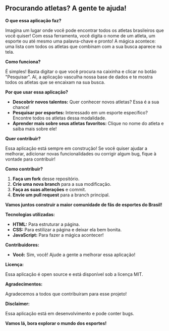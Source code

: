 ## Procurando atletas? A gente te ajuda!

**O que essa aplicação faz?**

Imagina um lugar onde você pode encontrar todos os atletas brasileiros que você quiser! Com essa ferramenta, você digita o nome de um atleta, um esporte ou até mesmo uma palavra-chave e pronto! A mágica acontece: uma lista com todos os atletas que combinam com a sua busca aparece na tela. 

**Como funciona?**

É simples! Basta digitar o que você procura na caixinha e clicar no botão "Pesquisar". Aí, a aplicação vasculha nossa base de dados e te mostra todos os atletas que se encaixam na sua busca. 

**Por que usar essa aplicação?**

* **Descobrir novos talentos:** Quer conhecer novos atletas? Essa é a sua chance!
* **Pesquisar por esportes:** Interessado em um esporte específico? Encontre todos os atletas dessa modalidade.
* **Aprender mais sobre seus atletas favoritos:** Clique no nome do atleta e saiba mais sobre ele!

**Quer contribuir?**

Essa aplicação está sempre em construção! Se você quiser ajudar a melhorar, adicionar novas funcionalidades ou corrigir algum bug, fique à vontade para contribuir! 

**Como contribuir?**

1. **Faça um fork** desse repositório.
2. **Crie uma nova branch** para a sua modificação.
3. **Faça as suas alterações** e commit.
4. **Envie um pull request** para a branch principal.

**Vamos juntos construir a maior comunidade de fãs de esportes do Brasil!** 

**Tecnologias utilizadas:**

* **HTML:** Para estruturar a página.
* **CSS:** Para estilizar a página e deixar ela bem bonita.
* **JavaScript:** Para fazer a mágica acontecer!

**Contribuidores:**

* **Você:** Sim, você! Ajude a gente a melhorar essa aplicação!

**Licença:**

Essa aplicação é open source e está disponível sob a licença MIT.

**Agradecimentos:**

Agradecemos a todos que contribuíram para esse projeto!

**Disclaimer:**

Essa aplicação está em desenvolvimento e pode conter bugs. 

**Vamos lá, bora explorar o mundo dos esportes!**
